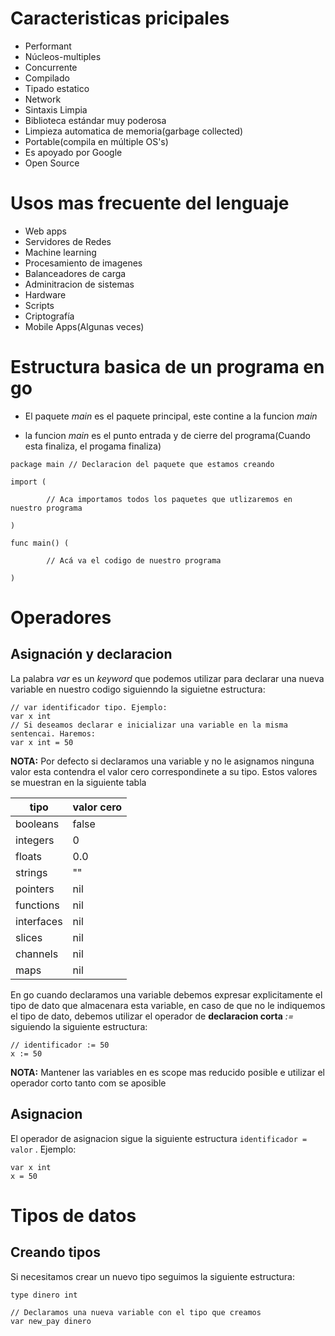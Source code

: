 # Caracteristicas pricipales

* Performant
* Núcleos-multiples
* Concurrente
* Compilado
* Tipado estatico
* Network
* Sintaxis Limpia
* Biblioteca estándar muy poderosa
* Limpieza automatica de memoria(garbage collected)
* Portable(compila en múltiple OS's)
* Es apoyado por Google
* Open Source

# Usos mas frecuente del lenguaje

* Web apps
* Servidores de Redes
* Machine learning
* Procesamiento de imagenes
* Balanceadores de carga
* Adminitracion de sistemas
* Hardware
* Scripts
* Criptografía
* Mobile Apps(Algunas veces)

# Estructura basica de un programa en go

* El paquete *main* es el paquete principal, este contine a la funcion *main*

* la funcion *main* es el punto entrada y de cierre del programa(Cuando esta finaliza, el progama finaliza)

``` golang
package main // Declaracion del paquete que estamos creando

import (

        // Aca importamos todos los paquetes que utlizaremos en nuestro programa

)

func main() (

        // Acá va el codigo de nuestro programa

)
```

# Operadores

## Asignación y declaracion

La palabra *var* es un *keyword* que podemos utilizar para declarar una nueva variable en nuestro codigo siguienndo la siguietne estructura:

``` golang
// var identificador tipo. Ejemplo:
var x int
// Si deseamos declarar e inicializar una variable en la misma sentencai. Haremos:
var x int = 50
```

**NOTA:** Por defecto si declaramos una variable y no le asignamos ninguna valor esta contendra el valor cero correspondinete a su tipo. Estos valores se muestran en la siguiente tabla

| tipo          | valor cero    |
| ---           | ---           |
| booleans      | false         |
| integers      | 0             |
| floats        | 0.0           |
| strings       | ""            |
| pointers      | nil           |
| functions     | nil           |
| interfaces    | nil           |
| slices        | nil           |
| channels      | nil           |
| maps          | nil           |

En go cuando declaramos una variable debemos expresar explicitamente el tipo de dato que almacenara esta variable, en caso de que no le indiquemos el tipo de dato, debemos utilizar el operador de **declaracion corta** *:=* siguiendo la siguiente estructura:

``` golang
// identificador := 50
x := 50
```

**NOTA:** Mantener las variables en es scope mas reducido posible e utilizar el operador corto tanto com se aposible

## Asignacion

El operador de asignacion sigue la siguiente estructura `identificador = valor` . Ejemplo:

``` golang
var x int
x = 50
```

# Tipos de datos

## Creando tipos
Si necesitamos crear un nuevo tipo seguimos la siguiente estructura:
```golang
type dinero int

// Declaramos una nueva variable con el tipo que creamos
var new_pay dinero
```